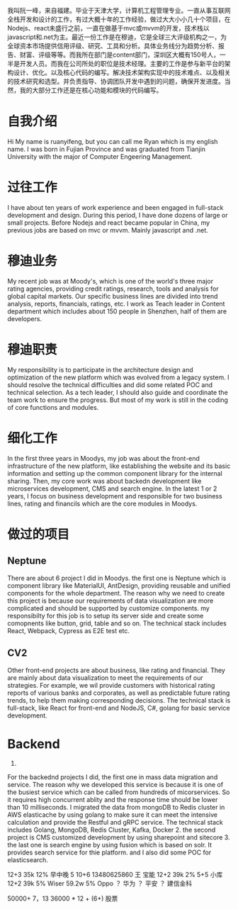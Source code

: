 我叫阮一峰，来自福建。毕业于天津大学，计算机工程管理专业。一直从事互联网全栈开发和设计的工作，有过大概十年的工作经验，做过大大小小几十个项目，在Nodejs、react未盛行之前，一直在做基于mvc或mvvm的开发，技术栈以javascript和.net为主。最近一份工作是在穆迪，它是全球三大评级机构之一，为全球资本市场提供信用评级、研究、工具和分析。具体业务线分为趋势分析、报告、财富、评级等等。而我所在部门是content部门，深圳区大概有150号人，一半是开发人员。而我在公司所处的职位是技术经理。主要的工作是参与新平台的架构设计、优化。以及核心代码的编写。解决技术架构实现中的技术难点、以及相关的技术研究和选型。并负责指导、协调团队开发中遇到的问题，确保开发进度。当然，我的大部分工作还是在核心功能和模块的代码编写。

# 自我介绍
Hi My name is ruanyifeng, but you can call me Ryan which is my english name. I was born in Fujian Province and was graduated from Tianjin University with the major of Computer Engeering Management. 
# 过往工作
I have about ten years of work experience and been engaged in full-stack development and design. During this period,  I have done dozens of large or small projects. Before Nodejs and react became popular in China, my previous jobs are based on mvc or mvvm. Mainly javascript and .net. 
# 穆迪业务
My recent job was at Moody's, which is one of the world's three major rating agencies, providing credit ratings, research, tools and analysis for global capital markets.
Our specific business lines are divided into trend analysis, reports, financials, ratings, etc. I work as Teach leader in Content department which includes about 150 people in Shenzhen, half of them are developers.
# 穆迪职责
My responsibility is to participate in the architecture design and optimization of the new platform which was evolved from a legacy system. I should resolve the technical difficulties and did some related POC and technical selection. As a tech leader, I should also guide and coordinate the team work to ensure the progress. But most of my work is still in the coding of core functions and modules.
# 细化工作
In the first three years in Moodys, my job was about the front-end infrastructure of the new platform, like establishing the website and its basic information and setting up the common component library for  the internal sharing. Then, my core work was about backedn development like microservices development, CMS and search engine. In the latest 1 or 2 years, I focus on business development and responsible for two business lines, rating and financils which are the core modules in Moodys.
# 做过的项目
## Neptune
There are about 6 project I did in Moodys. the first one is Neptune which is component library like MaterialUI, AntDesign, providing reusable and unified components for the whole department. The reason why we need to create this project is because our requirements of data visualization are more complicated and should be supported by customize components. 
my responsibilty for this job is to setup its server side and create some comopnents like button, grid, table and so on.
The technical stack includes React, Webpack, Cypress as E2E test etc.
## CV2
Other front-end projects are about business, like rating and financial. They are mainly about data visualization to meet the requirements of our strategies. For example, we wil provide customers with historical rating reports of various banks and corporates, as well as predictable future rating trends, to help them making corresponding decisions.
The technical stack is full-stack, like React for front-end and NodeJS, C#, golang for basic service development.
# Backend
1. 
For the backednd projects I did, the first one in mass data migration and service. The reason why we developed this service is because it is one of the busiest service which can be called from hundreds of micorservices. So it requires high concurrent ablity and the response time should be lower than 10 milliseconds. I migrated the data from mongoDB to Redis cluster in AWS elasticache by using golang to make sure it can meet the intensive calculation and provide the Restful and gRPC service.
The technical stack includes Golang, MongoDB, Redis Cluster, Kafka, Docker
2. the second project is CMS customized development by using sharepoint and sitecore
3. the last one is search engine by using fusion which is based on solr. It provides search service for thie platform. and I also did some POC for elasticsearch.

12+3 35k 12% 早中晚 5 10+6    13480625860  王 宝能
12+2 39k 2% 5+5 小库
12+2 39k 5% Wiser
59.2w 5% Oppo
？ 华为
？ 平安
？ 建信金科

50000+       7，13
36000 * 12 + (6+) 
股票               
